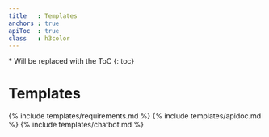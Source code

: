 ```yaml
---
title   : Templates
anchors : true
apiToc  : true
class   : h3color
---
```



<div markdown="1" class="api-toc-wrapper">
  * Will be replaced with the ToC
  {: toc}
</div>

<div markdown="1" class="api-toc-button">
</div>


# Templates

{% include templates/requirements.md %}
{% include templates/apidoc.md %}
{% include templates/chatbot.md %}
